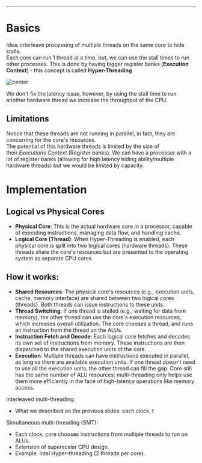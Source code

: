 ***
# Basics
Idea: interleave processing of multiple threads on the same core to hide stalls.  
Each core can run 1 thread at a time, but, we can use the stall times to run other processes. This is done by having bigger register banks (**Execution Context**) - this concept is called **Hyper-Threading**

![center](app://70fd44b442485c7eca870f09d367d1befdfe/C:/Users/fplay/OneDrive/Documentos/obsidian-main-vault/Pasted%20image%2020240922151924.png?1727014764792)

We don't fix the latency issue, however, by using the stall time to run another hardware thread we increase the throughput of the CPU.
## Limitations

Notice that these threads are not running in parallel, in fact, they are concurring for the core's resources.  
The potential of this hardware threads is limited by the size of their _Executions Context_ (Register banks). We can have a processor with a lot of register banks (allowing for high latency hiding ability/multiple hardware threads) but we would be limited by capacity.
# Implementation
## Logical vs Physical Cores

- **Physical Core**: This is the actual hardware core in a processor, capable of executing instructions, managing data flow, and handling cache.
- **Logical Core (Thread)**: When Hyper-Threading is enabled, each physical core is split into two logical cores (hardware threads). These threads share the core's resources but are presented to the operating system as separate CPU cores.
## How it works:

- **Shared Resources**: The physical core's resources (e.g., execution units, cache, memory interface) are shared between two logical cores (threads). Both threads can issue instructions to these units.
- **Thread Switching**: If one thread is stalled (e.g., waiting for data from memory), the other thread can use the core's execution resources, which increases overall utilization. The core chooses a thread, and runs an instruction from the thread on the ALUs.
- **Instruction Fetch and Decode**: Each logical core fetches and decodes its own set of instructions from memory. These instructions are then dispatched to the shared execution units of the core.
- **Execution**: Multiple threads can have instructions executed in parallel, as long as there are available execution units. If one thread doesn't need to use all the execution units, the other thread can fill the gap. Core still has the same number of ALU resources: multi-threading only helps use them more efficiently in the face of high-latency operations like memory access.

Interleaved multi-threading:
- What we described on the previous slides: each clock, t

Simultaneous multi-threading (SMT):
- Each clock, core chooses instructions from multiple threads to run on ALUs.
- Extension of superscalar CPU design.
- Example: Intel Hyper-threading (2 threads per core).